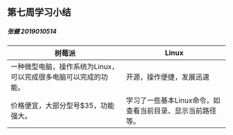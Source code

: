 ## 第七周学习小结

##### 张健 2019010514

| 树莓派                                                       | Linux                                                     |
| ------------------------------------------------------------ | --------------------------------------------------------- |
| 一种微型电脑，操作系统为Linux，可以完成很多电脑可以完成的功能。 | 开源，操作便捷，发展迅速                                  |
| 价格便宜，大部分型号$35，功能强大。                          | 学习了一些基本Linux命令，如查看当前目录、显示当前路径等。 |

